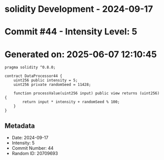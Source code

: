 ﻿# solidity Development - 2024-09-17
# Commit #44 - Intensity Level: 5
# Generated on: 2025-06-07 12:10:45
```solidity
pragma solidity ^0.8.0;

contract DataProcessor44 {
    uint256 public intensity = 5;
    uint256 private randomSeed = 11428;

    function processValue(uint256 input) public view returns (uint256) {
        return input * intensity + randomSeed % 100;
    }
}
```
## Metadata
- Date: 2024-09-17
- Intensity: 5
- Commit Number: 44
- Random ID: 20709693
